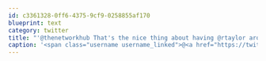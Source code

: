 ```yaml
---
id: c3361328-0ff6-4375-9cf9-0258855af170
blueprint: text
category: twitter
title: "'@thenetworkhub That's the nice thing about having @rtaylor around. He has no problem calling people out on infringement :)"
caption: '<span class="username username_linked">@<a href="https://twitter.com/thenetworkhub" title="The Network Hub">thenetworkhub</a></span> That''s the nice thing about having <span class="username username_linked">@<a href="https://twitter.com/rtaylor" title="Elon Musk">rtaylor</a></span> around. He has no problem calling people out on infringement :)'
---
```

